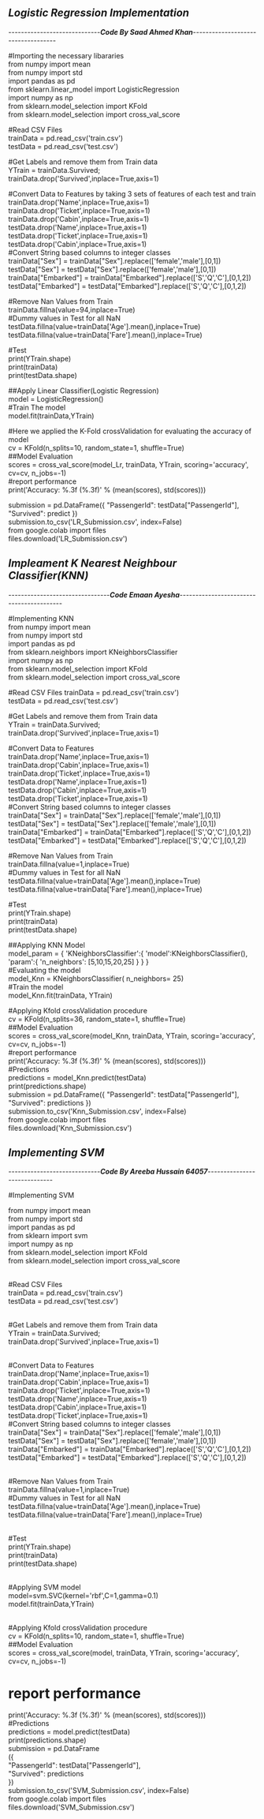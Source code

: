 ***Logistic Regression Implementation***<br/>
----------------------------------------------
-----------------------------***Code By Saad Ahmed Khan***-----------------------------------

#Importing the necessary libararies </br>
from numpy import mean <br/>
from numpy import std </br>
import pandas as pd</br>
from sklearn.linear_model import LogisticRegression </br>
import numpy as np </br>
from sklearn.model_selection import KFold </br>
from sklearn.model_selection import cross_val_score </br>

#Read CSV Files </br>
trainData = pd.read_csv('train.csv')</br>
testData = pd.read_csv('test.csv')</br>

#Get Labels and remove them from Train data</br>
YTrain = trainData.Survived;</br>
trainData.drop('Survived',inplace=True,axis=1)</br>

#Convert Data to Features by taking 3 sets of features of each test and train </br>
trainData.drop('Name',inplace=True,axis=1)</br>
trainData.drop('Ticket',inplace=True,axis=1)</br>
trainData.drop('Cabin',inplace=True,axis=1)</br>
testData.drop('Name',inplace=True,axis=1)</br>
testData.drop('Ticket',inplace=True,axis=1)</br>
testData.drop('Cabin',inplace=True,axis=1)</br>
#Convert String based columns to integer classes</br>
trainData["Sex"] = trainData["Sex"].replace(['female','male'],[0,1])</br>
testData["Sex"] = testData["Sex"].replace(['female','male'],[0,1])</br>
trainData["Embarked"] = trainData["Embarked"].replace(['S','Q','C'],[0,1,2])</br>
testData["Embarked"] = testData["Embarked"].replace(['S','Q','C'],[0,1,2])</br>

#Remove Nan Values from Train </br>
trainData.fillna(value=94,inplace=True) </br>
#Dummy values in Test for all NaN </br>
testData.fillna(value=trainData['Age'].mean(),inplace=True) </br>
testData.fillna(value=trainData['Fare'].mean(),inplace=True) </br>

#Test </br>
print(YTrain.shape) </br>
print(trainData)</br>
print(testData.shape) </br>


##Apply Linear Classifier(Logistic Regression) </br>
model = LogisticRegression()</br>
#Train The model </br>
model.fit(trainData,YTrain) </br>

#Here we applied the K-Fold crossValidation for evaluating the accuracy of model </br>
cv = KFold(n_splits=10, random_state=1, shuffle=True)</br>
##Model Evaluation</br>
scores = cross_val_score(model_Lr, trainData, YTrain, scoring='accuracy', cv=cv, n_jobs=-1)</br>
#report performance </br>
print('Accuracy: %.3f (%.3f)' % (mean(scores), std(scores))) </br>

submission = pd.DataFrame({
        "PassengerId": testData["PassengerId"],
        "Survived": predict
    })</br>
submission.to_csv('LR_Submission.csv', index=False) </br>
from google.colab import files</br>
files.download('LR_Submission.csv')</br>


***Impleament K Nearest Neighbour Classifier(KNN)***
-----------------------------------------------------------
--------------------------------***Code Emaan Ayesha***-----------------------------------------<br/>

#Implementing KNN <br/>
from numpy import mean <br/>
from numpy import std <br/>
import pandas as pd <br/>
from sklearn.neighbors import KNeighborsClassifier <br/>
import numpy as np <br/>
from sklearn.model_selection import KFold <br/>
from sklearn.model_selection import cross_val_score <br/>

#Read CSV Files
trainData = pd.read_csv('train.csv') <br/>
testData = pd.read_csv('test.csv') <br/>

#Get Labels and remove them from Train data <br/>
YTrain = trainData.Survived;<br/>
trainData.drop('Survived',inplace=True,axis=1) <br/>

#Convert Data to Features <br/>
trainData.drop('Name',inplace=True,axis=1) <br/>
trainData.drop('Cabin',inplace=True,axis=1) <br/>
trainData.drop('Ticket',inplace=True,axis=1) <br/>
testData.drop('Name',inplace=True,axis=1)<br/>
testData.drop('Cabin',inplace=True,axis=1)<br/>
testData.drop('Ticket',inplace=True,axis=1)<br/>
#Convert String based columns to integer classes<br/>
trainData["Sex"] = trainData["Sex"].replace(['female','male'],[0,1]) <br/>
testData["Sex"] = testData["Sex"].replace(['female','male'],[0,1])<br/>
trainData["Embarked"] = trainData["Embarked"].replace(['S','Q','C'],[0,1,2])<br/>
testData["Embarked"] = testData["Embarked"].replace(['S','Q','C'],[0,1,2])<br/>

#Remove Nan Values from Train <br/>
trainData.fillna(value=1,inplace=True) <br/>
#Dummy values in Test for all NaN<br/>
testData.fillna(value=trainData['Age'].mean(),inplace=True) <br/>
testData.fillna(value=trainData['Fare'].mean(),inplace=True) <br/>

#Test<br/>
print(YTrain.shape)<br/>
print(trainData)<br/>
print(testData.shape)

##Applying KNN Model <br/>
model_param = {
      'KNeighborsClassifier':{
        'model':KNeighborsClassifier(),
        'param':{
            'n_neighbors': [5,10,15,20,25]
}
      }
}<br/>
#Evaluating the model <br/>
model_Knn = KNeighborsClassifier( n_neighbors= 25)<br/>
#Train the model<br/>
model_Knn.fit(trainData, YTrain)<br/>

#Applying Kfold crossValidation procedure<br/>
cv = KFold(n_splits=36, random_state=1, shuffle=True)<br/>
##Model Evaluation<br/>
scores = cross_val_score(model_Knn, trainData, YTrain, scoring='accuracy', cv=cv, n_jobs=-1)<br/>
#report performance <br/>
print('Accuracy: %.3f (%.3f)' % (mean(scores), std(scores)))<br/>
#Predictions<br/>
predictions = model_Knn.predict(testData)<br/>
print(predictions.shape)<br/>
submission = pd.DataFrame({
        "PassengerId": testData["PassengerId"],
        "Survived": predictions
    })<br/>
submission.to_csv('Knn_Submission.csv', index=False)<br/>
from google.colab import files</br>
files.download('Knn_Submission.csv')</br>

***Implementing SVM***<br/>
----------------------------------------------
-----------------------------***Code By Areeba Hussain 64057***-----------------------------

#Implementing SVM

from numpy import mean </br>
from numpy import std </br>
import pandas as pd </br>
from sklearn import svm </br>
import numpy as np </br>
from sklearn.model_selection import KFold </br>
from sklearn.model_selection import cross_val_score </br>
</br>

#Read CSV Files </br>
trainData = pd.read_csv('train.csv') </br>
testData = pd.read_csv('test.csv') </br>
</br>

#Get Labels and remove them from Train data </br>
YTrain = trainData.Survived; </br>
trainData.drop('Survived',inplace=True,axis=1) </br>
</br>

#Convert Data to Features </br>
trainData.drop('Name',inplace=True,axis=1) </br>
trainData.drop('Cabin',inplace=True,axis=1) </br>
trainData.drop('Ticket',inplace=True,axis=1) </br>
testData.drop('Name',inplace=True,axis=1) </br>
testData.drop('Cabin',inplace=True,axis=1) </br>
testData.drop('Ticket',inplace=True,axis=1) </br>
#Convert String based columns to integer classes </br>
trainData["Sex"] = trainData["Sex"].replace(['female','male'],[0,1]) </br>
testData["Sex"] = testData["Sex"].replace(['female','male'],[0,1]) </br>
trainData["Embarked"] = trainData["Embarked"].replace(['S','Q','C'],[0,1,2]) </br>
testData["Embarked"] = testData["Embarked"].replace(['S','Q','C'],[0,1,2]) </br>
 </br>
 
#Remove Nan Values from Train </br>
trainData.fillna(value=1,inplace=True) </br>
#Dummy values in Test for all NaN </br>
testData.fillna(value=trainData['Age'].mean(),inplace=True) </br>
testData.fillna(value=trainData['Fare'].mean(),inplace=True) </br>
</br>

#Test </br>
print(YTrain.shape) </br>
print(trainData) </br>
print(testData.shape) </br>
</br>

#Applying SVM model </br>
model=svm.SVC(kernel='rbf',C=1,gamma=0.1) </br>
model.fit(trainData,YTrain) </br>
</br>

#Applying Kfold crossValidation procedure </br>
cv = KFold(n_splits=10, random_state=1, shuffle=True) </br>
##Model Evaluation </br>
scores = cross_val_score(model, trainData, YTrain, scoring='accuracy', cv=cv, n_jobs=-1) </br>
# report performance </br>
print('Accuracy: %.3f (%.3f)' % (mean(scores), std(scores))) </br>
#Predictions </br>
predictions = model.predict(testData) </br>
print(predictions.shape) </br>
submission = pd.DataFrame </br>
({ </br>
        "PassengerId": testData["PassengerId"], </br>
        "Survived": predictions </br>
        }) </br>
submission.to_csv('SVM_Submission.csv', index=False) </br>
from google.colab import files </br>
files.download('SVM_Submission.csv') </br>
</br>
